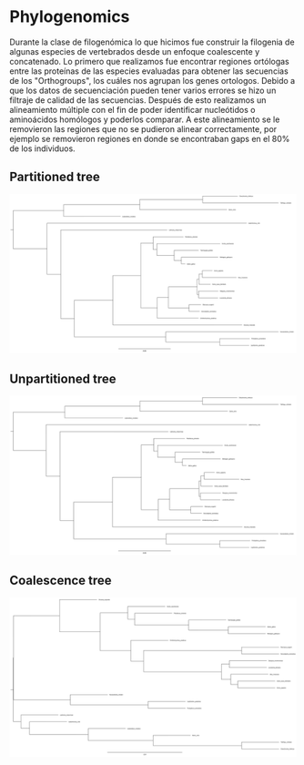 # Phylogenomics

Durante la clase de filogenómica lo que hicimos fue construir la filogenia de algunas especies de vertebrados desde un enfoque coalescente y concatenado. Lo primero que realizamos fue encontrar regiones ortólogas entre las proteínas de las especies evaluadas para obtener las secuencias de los "Orthogroups", los cuáles nos agrupan los genes ortologos. Debido a que los datos de secuenciación pueden tener varios errores se hizo un filtraje de calidad de las secuencias. Después de esto realizamos un alineamiento múltiple con el fin de poder identificar nucleótidos o aminoácidos homólogos y poderlos comparar. A este alineamiento se le removieron las regiones que no se pudieron alinear correctamente, por ejemplo se removieron regiones en donde se encontraban gaps en el 80% de los individuos. 

## Partitioned tree
![Caos](https://github.com/Julift27/phylogenomics/blob/4f467a35c4ba4f6ebae7b24f4b73fa4cf6cf9121/partitioned.jpg)

## Unpartitioned tree
![Caos](https://github.com/Julift27/phylogenomics/blob/b4e691172c49f16883bffc93d7ed327e60a13ed9/unpartitioned.jpg)

## Coalescence tree
![Caos](https://github.com/Julift27/phylogenomics/blob/b4e691172c49f16883bffc93d7ed327e60a13ed9/species_tree_ASTRAL.jpg)
